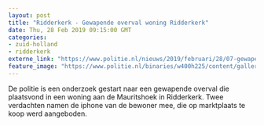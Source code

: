```yaml
---
layout: post
title: "Ridderkerk - Gewapende overval woning Ridderkerk"
date: Thu, 28 Feb 2019 09:15:00 GMT
categories: 
- zuid-holland 
- ridderkerk 
externe_link: "https://www.politie.nl/nieuws/2019/februari/28/07-gewapende-overval-woning-ridderkerk.html"
feature_image: "https://www.politie.nl/binaries/w400h225/content/gallery/politie/stockfotos/algemeen/man-wordt-geboeid-afgevoerd.jpg"
---
```


De politie is een onderzoek gestart naar een gewapende overval die plaatsvond in een woning aan de Mauritshoek in Ridderkerk. Twee verdachten namen de iphone van de bewoner mee, die op marktplaats te koop werd aangeboden.
